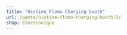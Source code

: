 ```yaml
---
title: "Histine Flomo Charging booth"
url: /ganta/histine-flomo-charging-booth-5/
shop: électronique
---
```

